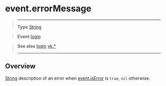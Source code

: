 # event.errorMessage

> --------------------- ------------------------------------------------------------------------------------------
> __Type__              [String](https://docs.coronalabs.com/api/type/String.html)

> __Event__             [login](/plugin/vk/event/login/)

> __See also__          [login](/plugin/vk/event/login/)
>						[vk.*](/plugin/vk/)
> --------------------- ------------------------------------------------------------------------------------------

## Overview

[String](https://docs.coronalabs.com/api/type/String.html) description of an error when [event.isError](/plugin/vk/event/login/isError) is `true`, `nil` otherwise.